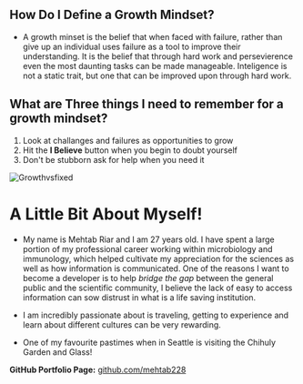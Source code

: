 ## How Do I Define a Growth Mindset? ##
- A growth minset is the belief that when faced with failure, rather than give up an individual uses failure as a tool to improve their understanding. It is the belief that through hard work and persevierence even the most daunting tasks can be made manageable. Inteligence is not a static trait, but one that can be improved upon through hard work. 



## What are Three things I need to remember for a growth mindset? ##
1. Look at challanges and failures as opportunities to grow
2. Hit the **I Believe** button when you begin to doubt yourself
3. Don't be stubborn ask for help when you need it

![Growthvsfixed](https://user-images.githubusercontent.com/110378968/182226210-a69494fd-b4c5-420a-88db-23443cfea4ee.jpeg)



# A Little Bit About Myself! #
- My name is Mehtab Riar and I am 27 years old. I have spent a large portion of my professional career working within microbiology and immunology, which helped cultivate my appreciation for the sciences as well as how information is communicated. One of the reasons I want to become a developer is to help *bridge the gap* between the general public and the scientific community, I believe the lack of easy to access information can sow distrust in what is a life saving institution.

- I am incredibly passionate about is traveling, getting to experience and learn about different cultures can be very rewarding.

- One of my favourite pastimes when in Seattle is visiting the Chihuly Garden and Glass!

**GitHub Portfolio Page:** [github.com/mehtab228](https://github.com/Mehtab228)

